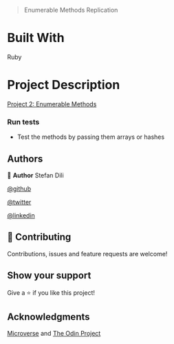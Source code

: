 > Enumerable Methods Replication 

# Built With

Ruby

# Project Description

[Project 2: Enumerable Methods](https://www.theodinproject.com/courses/ruby-programming/lessons/advanced-building-blocks)



### Run tests

- Test the methods by passing them arrays or hashes

## Authors

👤 **Author**
Stefan Dili

[@github](https://github.com/dili021)

[@twitter](https://twitter.com/dilistefan)

[@linkedin](https://linkedin.com/in/stefan-dili)

## 🤝 Contributing

Contributions, issues and feature requests are welcome!

## Show your support

Give a ⭐️ if you like this project!

## Acknowledgments
[Microverse](https://microverse.org) and [The Odin Project](https://theodinproject.com)

